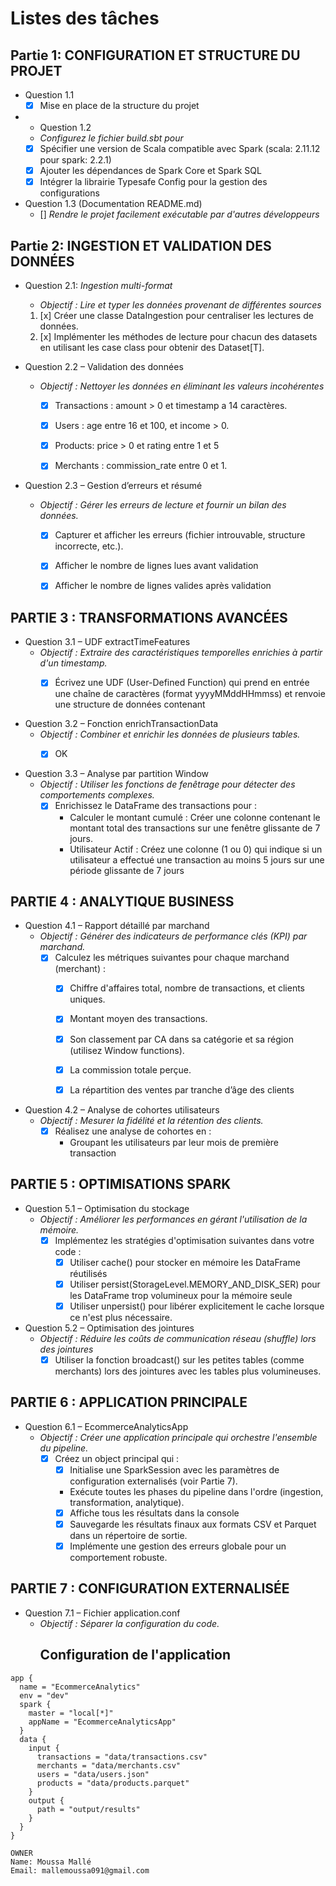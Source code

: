 # Listes des tâches

## Partie 1: CONFIGURATION ET STRUCTURE DU PROJET

- Question 1.1
    - [x] Mise en place de la structure du projet
  
- - Question 1.2
  - *Configurez le fichier build.sbt pour*
  - [x] Spécifier une version de Scala compatible avec Spark (scala: 2.11.12 pour spark: 2.2.1)
  - [x] Ajouter les dépendances de Spark Core et Spark SQL
  - [x] Intégrer la librairie Typesafe Config pour la gestion des configurations
    
- Question 1.3 (Documentation README.md)
  - [] *Rendre le projet facilement exécutable par d'autres développeurs*

## Partie 2: INGESTION ET VALIDATION DES DONNÉES

- Question 2.1: *Ingestion multi-format*
  - *Objectif : Lire et typer les données provenant de différentes sources*
  1. [x] Créer une classe DataIngestion pour centraliser les lectures de données.
  2. [x] Implémenter les méthodes de lecture pour chacun des datasets en utilisant les
     case class pour obtenir des Dataset[T].
  

- Question 2.2 – Validation des données
  - *Objectif : Nettoyer les données en éliminant les valeurs incohérentes*
    - [x] Transactions : amount > 0 et timestamp a 14 caractères.
    - [x] Users : age entre 16 et 100, et income > 0.
    - [x] Products: price > 0 et rating entre 1 et 5
    - [x] Merchants : commission_rate entre 0 et 1.


- Question 2.3 – Gestion d’erreurs et résumé
  - *Objectif : Gérer les erreurs de lecture et fournir un bilan des données.*
    - [x] Capturer et afficher les erreurs (fichier introuvable, structure incorrecte, etc.).
    - [x] Afficher le nombre de lignes lues avant validation
    - [x] Afficher le nombre de lignes valides après validation


## PARTIE 3 : TRANSFORMATIONS AVANCÉES
- Question 3.1 – UDF extractTimeFeatures
  - *Objectif : Extraire des caractéristiques temporelles enrichies à partir d'un timestamp.*
    - [x] Écrivez une UDF (User-Defined Function) qui prend en entrée une chaîne de caractères
      (format yyyyMMddHHmmss) et renvoie une structure de données contenant


- Question 3.2 – Fonction enrichTransactionData
  - *Objectif : Combiner et enrichir les données de plusieurs tables.*
    - [x] OK
  

- Question 3.3 – Analyse par partition Window
  - *Objectif : Utiliser les fonctions de fenêtrage pour détecter des comportements
    complexes.*
    - [x] Enrichissez le DataFrame des transactions pour :
      - Calculer le montant cumulé : Créer une colonne contenant le montant total des
        transactions sur une fenêtre glissante de 7 jours. 
      - Utilisateur Actif : Créez une colonne (1 ou 0) qui indique si un utilisateur a
        effectué une transaction au moins 5 jours sur une période glissante de 7 jours


## PARTIE 4 : ANALYTIQUE BUSINESS
- Question 4.1 – Rapport détaillé par marchand
  - *Objectif : Générer des indicateurs de performance clés (KPI) par marchand.*
    - [x] Calculez les métriques suivantes pour chaque marchand (merchant) :
      - [x] Chiffre d'affaires total, nombre de transactions, et clients uniques. 
      - [x] Montant moyen des transactions. 
      - [x] Son classement par CA dans sa catégorie et sa région (utilisez Window
        functions). 
      - [x] La commission totale perçue. 
      - [x] La répartition des ventes par tranche d’âge des clients


- Question 4.2 – Analyse de cohortes utilisateurs
  - *Objectif : Mesurer la fidélité et la rétention des clients.*
    - [x] Réalisez une analyse de cohortes en :
      - Groupant les utilisateurs par leur mois de première transaction


## PARTIE 5 : OPTIMISATIONS SPARK
- Question 5.1 – Optimisation du stockage
  - *Objectif : Améliorer les performances en gérant l'utilisation de la mémoire.*
    - [x] Implémentez les stratégies d'optimisation suivantes dans votre code :
      - [x] Utiliser cache() pour stocker en mémoire les DataFrame réutilisés
      - [x] Utiliser persist(StorageLevel.MEMORY_AND_DISK_SER) pour les DataFrame
        trop volumineux pour la mémoire seule
      - [x] Utiliser unpersist() pour libérer explicitement le cache lorsque ce n'est plus
        nécessaire.

- Question 5.2 – Optimisation des jointures
  - *Objectif : Réduire les coûts de communication réseau (shuffle) lors des jointures*
    - [x] Utiliser la fonction broadcast() sur les petites tables (comme merchants) lors des
      jointures avec les tables plus volumineuses.

## PARTIE 6 : APPLICATION PRINCIPALE
- Question 6.1 – EcommerceAnalyticsApp
  - *Objectif : Créer une application principale qui orchestre l'ensemble du pipeline.*
    - [x] Créez un object principal qui :
      - [x] Initialise une SparkSession avec les paramètres de configuration externalisés
        (voir Partie 7).
      - Exécute toutes les phases du pipeline dans l'ordre (ingestion, transformation,
        analytique).
      - [x] Affiche tous les résultats dans la console
      - [x] Sauvegarde les résultats finaux aux formats CSV et Parquet dans un répertoire de
        sortie.
      - [x] Implémente une gestion des erreurs globale pour un comportement robuste.

## PARTIE 7 : CONFIGURATION EXTERNALISÉE
- Question 7.1 – Fichier application.conf
  - *Objectif : Séparer la configuration du code.*
    ## Configuration de l'application

```hocon
app {
  name = "EcommerceAnalytics"
  env = "dev"
  spark {
    master = "local[*]"
    appName = "EcommerceAnalyticsApp"
  }
  data {
    input {
      transactions = "data/transactions.csv"
      merchants = "data/merchants.csv"
      users = "data/users.json"
      products = "data/products.parquet"
    }
    output {
      path = "output/results"
    }
  }
}
```

```
OWNER
Name: Moussa Mallé
Email: mallemoussa091@gmail.com
```
